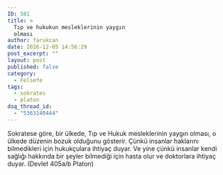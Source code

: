 ```yaml
---
ID: 581
title: >
  Tıp ve hukukun mesleklerinin yaygın
  olması
author: farukcan
date: 2016-12-05 14:56:29
post_excerpt: ""
layout: post
published: false
category:
  - Felsefe
tags:
  - sokrates
  - platon
dsq_thread_id:
  - "5363140444"
---
```

Sokratese göre, bir ülkede, Tıp ve Hukuk mesleklerinin yaygın olması, o ülkede düzenin bozuk olduğunu gösterir. Çünkü insanlar haklarını bilmedikleri için hukukçulara ihtiyaç duyar. Ve yine çünkü insanlar kendi sağlığı hakkında bir şeyler bilmediği için hasta olur ve doktorlara ihtiyaç duyar. (Devlet 405a/b Platon)
